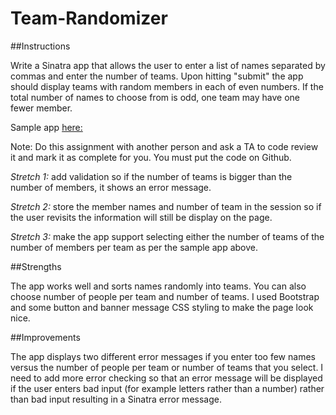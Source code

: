 # Team-Randomizer

##Instructions

Write a Sinatra app that allows the user to enter a list of names separated by commas and enter the number of teams. Upon hitting "submit" the app should display teams with random members in each of even numbers. If the total number of names to choose from is odd, one team may have one fewer member.

Sample app [here:](http://sinatra-apps.herokuapp.com/team_picker)

Note: Do this assignment with another person and ask a TA to code review it and mark it as complete for you. You must put the code on Github.

*Stretch 1:* add validation so if the number of teams is bigger than the number of members, it shows an error message.

*Stretch 2:* store the member names and number of team in the session so if the user revisits the information will still be display on the page.

*Stretch 3:* make the app support selecting either the number of teams of the number of members per team as per the sample app above.

##Strengths

The app works well and sorts names randomly into teams. You can also choose number of people per team and number of teams.
I used Bootstrap and some button and banner message CSS styling to make the page look nice.

##Improvements

The app displays two different error messages if you enter too few names versus the number of people per team or number of teams that you select.
I need to add more error checking so that an error message will be displayed if the user enters bad input (for example letters rather than a number) rather than bad input resulting in a Sinatra error message.
